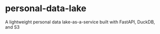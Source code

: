 # personal-data-lake
A lightweight personal data lake-as-a-service built with FastAPI, DuckDB, and S3
